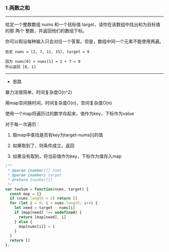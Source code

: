 ### 1.两数之和

---

给定一个整数数组 nums 和一个目标值 target，请你在该数组中找出和为目标值的那 两个 整数，并返回他们的数组下标。

你可以假设每种输入只会对应一个答案。但是，数组中同一个元素不能使用两遍。

```
给定 nums = [2, 7, 11, 15], target = 9

因为 nums[0] + nums[1] = 2 + 7 = 9
所以返回 [0, 1]
```

---

* 思路

暴力法很简单，时间复杂度O(n^2)

用map空间换时间，时间复杂度O(n)，空间复杂度O(n)

使用一个map将遍历过的数字存起来，值作为key，下标作为value

对于每一次遍历：

1. 取map中查找是否有key为target-nums[i]的值

2. 如果取到了，则条件成立，返回

3. 如果没有取到，将当前值作为key，下标作为值存入map

``` js
/**
 * @param {number[]} nums
 * @param {number} target
 * @return {number[]}
 */
var twoSum = function(nums, target) {
  const map = {}
  if (nums.length < 2) return []
  for (let i = 0; i < nums.length; i++) {
    let need = target - nums[i]
    if (map[need] !== undefined) {
      return [map[need], i]
    } else {
      map[nums[i]] = i
    }
  }
  return []
};
```
